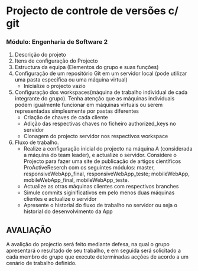 # Projecto de controle de versões c/ git
### Módulo: Engenharia de Software 2

1. Descrição do projeto
2. Itens de configuração do Projecto
3. Estructura da equipa (Elementos do grupo e suas funções)
4. Configuração de um repositório Git em um servidor local (pode utilizar uma pasta específica
ou uma máquina virtual)
      - Inicialize o projecto vazio
5. Configuração dos workspaces(máquina de trabalho individual de cada integrante do grupo).
Tenha atenção que as máquinas individuais podem igualmente funcionar em máquinas
virtuais ou serem representadas simplesmente por pastas diferentes
      - Criação de chaves de cada cliente
      - Adição das respectivas chaves no ficheiro authorized_keys no servidor
      - Clonagem do projecto servidor nos respectivos workspace
6. Fluxo de trabalho.
      - Realize a configuração inicial do projecto na máquina A (considerada a máquina do team
leader), e actualize o servidor. Considere o Projecto para fazer uma site de publicação
de artigos científicos ProActiveReserch com os seguintes módulos: master,
responsiveWebApp_final, responsiveWebApp_teste; mobileWebApp,
mobileWebApp_final, mobileWebApp_teste.
      - Actualize as otras máquinas clientes com respectivos branches
      - Simule commits siginificativos em pelo menos duas máquinas clientes e actualize o
servidor
      - Apresente o historial do fluxo de trabalho no servidor ou seja o historial do
desenvolvimento da App

  
## AVALIAÇÃO

A avalição do projectio será feito mediante defesa, na qual o grupo apresentará o resultado de
seu trabalho, e em seguida será solicitado a cada membro do grupo que execute determinadas
acções de acordo a um cenário de trabalho definido. 
